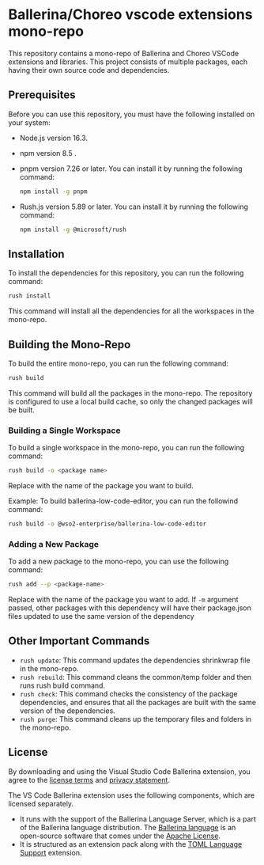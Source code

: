 # Ballerina/Choreo vscode extensions mono-repo

This repository contains a mono-repo of Ballerina and Choreo VSCode extensions and libraries. This project consists of multiple packages, each having their own source code and dependencies.

## Prerequisites

Before you can use this repository, you must have the following installed on your system:

- Node.js version 16.3.

- npm version 8.5 .

- pnpm version 7.26 or later. You can install it by running the following command:

    ```bash
    npm install -g pnpm
    ``` 
- Rush.js version 5.89 or later. You can install it by running the following command:

    ```bash
    npm install -g @microsoft/rush
    ```
## Installation

To install the dependencies for this repository, you can run the following command:

```bash
rush install
```

This command will install all the dependencies for all the workspaces in the mono-repo.

## Building the Mono-Repo

To build the entire mono-repo, you can run the following command:

```bash
rush build
```

This command will build all the packages in the mono-repo. The repository is configured to use a local build cache, so only the changed packages will be built.

### Building a Single Workspace

To build a single workspace in the mono-repo, you can run the following command:

```bash
rush build -o <package name>
```

Replace <package name> with the name of the package you want to build.

Example: To build ballerina-low-code-editor, you can run the followind command:
```bash
rush build -o @wso2-enterprise/ballerina-low-code-editor
```
### Adding a New Package

To add a new package to the mono-repo, you can use the following command:

```bash
rush add --p <package-name> 
```

Replace <package-name> with the name of the package you want to add. If `-m` argument passed, other packages with this dependency will have their package.json files updated to use the same version of the dependency

## Other Important Commands

- `rush update`: This command updates the dependencies shrinkwrap file in the mono-repo.
- `rush rebuild`: This command cleans the common/temp folder and then runs rush build command.
- `rush check`: This command checks the consistency of the package dependencies, and ensures that all the packages are built with the same version of the dependencies.
- `rush purge`: This command cleans up the temporary files and folders in the mono-repo.

## License

By downloading and using the Visual Studio Code Ballerina extension, you agree to the [license terms](https://wso2.com/licenses/ballerina-vscode-plugin-2021-05-25/) and [privacy statement](https://wso2.com/privacy-policy).

The VS Code Ballerina extension uses the following components, which are licensed separately.

- It runs with the support of the Ballerina Language Server, which is a part of the Ballerina language distribution. The [Ballerina language](https://ballerina.io/) is an open-source software that comes under the [Apache License](https://www.apache.org/licenses/LICENSE-2.0).
- It is structured as an extension pack along with the [TOML Language Support](https://marketplace.visualstudio.com/items?itemName=be5invis.toml) extension.
